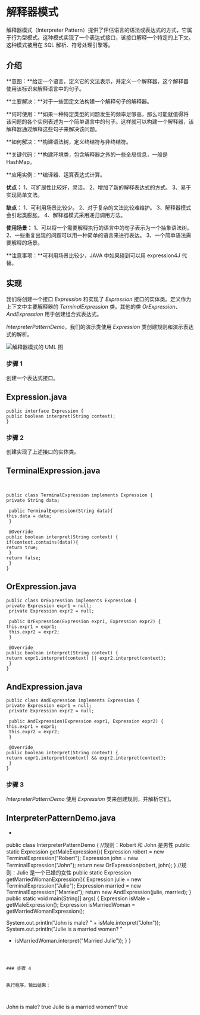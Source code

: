 

# 解释器模式


解释器模式（Interpreter Pattern）提供了评估语言的语法或表达式的方式，它属于行为型模式。这种模式实现了一个表达式接口，该接口解释一个特定的上下文。这种模式被用在 SQL 解析、符号处理引擎等。


## 介绍


**意图：**给定一个语言，定义它的文法表示，并定义一个解释器，这个解释器使用该标识来解释语言中的句子。


**主要解决：**对于一些固定文法构建一个解释句子的解释器。


**何时使用：**如果一种特定类型的问题发生的频率足够高，那么可能就值得将该问题的各个实例表述为一个简单语言中的句子。这样就可以构建一个解释器，该解释器通过解释这些句子来解决该问题。


**如何解决：**构建语法树，定义终结符与非终结符。


**关键代码：**构建环境类，包含解释器之外的一些全局信息，一般是 HashMap。


**应用实例：**编译器、运算表达式计算。


**优点：**
1、可扩展性比较好，灵活。
2、增加了新的解释表达式的方式。
3、易于实现简单文法。


**缺点：**
1、可利用场景比较少。
2、对于复杂的文法比较难维护。
3、解释器模式会引起类膨胀。
4、解释器模式采用递归调用方法。


**使用场景：**
1、可以将一个需要解释执行的语言中的句子表示为一个抽象语法树。
2、一些重复出现的问题可以用一种简单的语言来进行表达。
3、一个简单语法需要解释的场景。


**注意事项：**可利用场景比较少，JAVA 中如果碰到可以用 expression4J 代替。


## 实现


我们将创建一个接口 *Expression* 和实现了 *Expression* 接口的实体类。定义作为上下文中主要解释器的 *TerminalExpression* 类。其他的类 *OrExpression*、*AndExpression* 用于创建组合式表达式。


*InterpreterPatternDemo*，我们的演示类使用 *Expression* 类创建规则和演示表达式的解析。


![解释器模式的 UML 图](/wp-content/uploads/2014/08/interpreter_pattern_uml_diagram.jpg)
### 步骤 1


创建一个表达式接口。



## Expression.java



```
public interface Expression {
public boolean interpret(String context);
}
```



### 步骤 2


创建实现了上述接口的实体类。



## TerminalExpression.java

```


public class TerminalExpression implements Expression {
private String data;

 public TerminalExpression(String data){
this.data = data; 
 }

 @Override
public boolean interpret(String context) {
if(context.contains(data)){
return true;
 }
return false;
 }
}
```




## OrExpression.java



```
public class OrExpression implements Expression {
private Expression expr1 = null;
 private Expression expr2 = null;

 public OrExpression(Expression expr1, Expression expr2) {
this.expr1 = expr1;
 this.expr2 = expr2;
 }

 @Override
public boolean interpret(String context) {
return expr1.interpret(context) || expr2.interpret(context);
 }
}
```




## AndExpression.java



```
public class AndExpression implements Expression {
private Expression expr1 = null;
 private Expression expr2 = null;

 public AndExpression(Expression expr1, Expression expr2) {
this.expr1 = expr1;
 this.expr2 = expr2;
 }

 @Override
public boolean interpret(String context) {
return expr1.interpret(context) && expr2.interpret(context);
 }
}
```



### 步骤 3


*InterpreterPatternDemo* 使用 *Expression* 类来创建规则，并解析它们。



## InterpreterPatternDemo.java



 + ```
 public class InterpreterPatternDemo {
 //规则：Robert 和 John 是男性
 public static Expression getMaleExpression(){
 Expression robert = new TerminalExpression("Robert");
  Expression john = new TerminalExpression("John");
  return new OrExpression(robert, john); 
  }
 //规则：Julie 是一个已婚的女性
 public static Expression getMarriedWomanExpression(){
 Expression julie = new TerminalExpression("Julie");
  Expression married = new TerminalExpression("Married");
  return new AndExpression(julie, married); 
  }
 public static void main(String[] args) {
 Expression isMale = getMaleExpression();
  Expression isMarriedWoman = getMarriedWomanExpression();
 
  System.out.println("John is male? " + isMale.interpret("John"));
  System.out.println("Julie is a married women? " 
 
  + isMarriedWoman.interpret("Married Julie"));
    }
    }
 ```
 
 

### 步骤 4


执行程序，输出结果：



```

John is male? true
Julie is a married women? true

```



